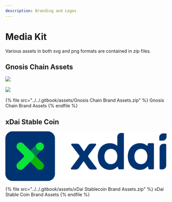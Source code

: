 ```yaml
---
description: Branding and Logos
---
```


# Media Kit

Various assets in both svg and png formats are contained in zip files.

## Gnosis Chain Assets

![](../../.gitbook/assets/Horizontal\_green.png)

![](../../.gitbook/assets/Aatar\_green\_white.png)

{% file src="../../.gitbook/assets/Gnosis Chain Brand Assets.zip" %}
Gnosis Chain Brand Assets
{% endfile %}

## xDai Stable Coin

![](../../.gitbook/assets/Identity-Primary-LightBG.png)

{% file src="../../.gitbook/assets/xDai Stablecoin Brand Assets.zip" %}
xDai Stable Coin Brand Assets
{% endfile %}

